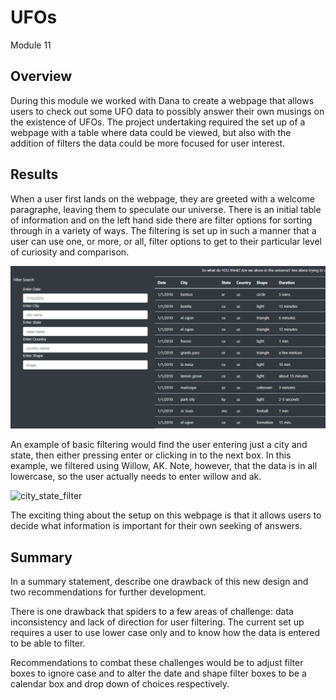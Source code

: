 # UFOs
Module 11

## Overview
During this module we worked with Dana to create a webpage that allows users to check out some UFO data to possibly answer their own musings on the existence of UFOs.
The project undertaking required the set up of a webpage with a table where data could be viewed, but also with the addition of filters the data could be more focused for user interest. 

## Results
When a user first lands on the webpage, they are greeted with a welcome paragraphe, leaving them to speculate our universe.  There is an initial table of information and on the left hand side there are filter options for sorting through in a variety of ways.  The filtering is set up in such a manner that a user can use one, or more, or all, filter options to get to their particular level of curiosity and comparison. 

![starting_image](https://github.com/RachelRautenberg/UFOs/blob/main/Resources/starting_page.PNG)

An example of basic filtering would find the user entering just a city and state, then either pressing enter or clicking in to the next box.  In this example, we filtered using Willow, AK.  Note, however, that the data is in all lowercase, so the user actually needs to enter willow and ak.

![city_state_filter]()

The exciting thing about the setup on this webpage is that it allows users to decide what information is important for their own seeking of answers. 

## Summary

 In a summary statement, describe one drawback of this new design and two recommendations for further development.
 
There is one drawback that spiders to a few areas of challenge: data inconsistency and lack of direction for user filtering. The current set up requires a user to use lower case only and to know how the data is entered to be able to filter. 

Recommendations to combat these challenges would be to adjust filter boxes to ignore case and to alter the date and shape filter boxes to be a calendar box and drop down of choices respectively. 
 
